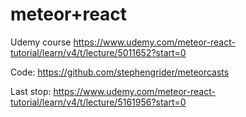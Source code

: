 meteor+react
============

Udemy course https://www.udemy.com/meteor-react-tutorial/learn/v4/t/lecture/5011652?start=0

Code: https://github.com/stephengrider/meteorcasts

Last stop:
https://www.udemy.com/meteor-react-tutorial/learn/v4/t/lecture/5161956?start=0
